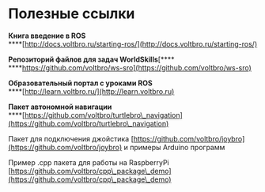# Полезные ссылки

**Книга введение в ROS**\
****[http://docs.voltbro.ru/starting-ros/](http://docs.voltbro.ru/starting-ros/)

**Репозиторий файлов для задач WorldSkills**[****\
****https://github.com/voltbro/ws-sro](https://github.com/voltbro/ws-sro)

**Образовательный портал с уроками ROS**\
****[http://learn.voltbro.ru/](http://learn.voltbro.ru)

**Пакет автономной навигации**\
****[https://github.com/voltbro/turtlebro\_navigation](https://github.com/voltbro/turtlebro\_navigation)

Пакет для подключения джойстика [https://github.com/voltbro/joybro](https://github.com/voltbro/joybro) и примеры Arduino программ

Пример .cpp пакета для работы на RaspberryPi [https://github.com/voltbro/cpp\_package\_demo](https://github.com/voltbro/cpp\_package\_demo)
